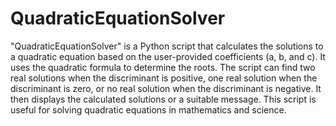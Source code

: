 # QuadraticEquationSolver
"QuadraticEquationSolver" is a Python script that calculates the solutions to a quadratic equation based on the user-provided coefficients (a, b, and c). It uses the quadratic formula to determine the roots. The script can find two real solutions when the discriminant is positive, one real solution when the discriminant is zero, or no real solution when the discriminant is negative. It then displays the calculated solutions or a suitable message. This script is useful for solving quadratic equations in mathematics and science.
